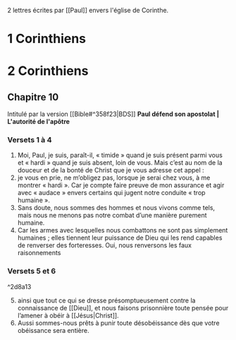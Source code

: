 2 lettres écrites par [[Paul]] envers l'église de Corinthe.
# 1 Corinthiens

# 2 Corinthiens
## Chapitre 10
Intitulé par la version [[Bible#^358f23|BDS]] **Paul défend son apostolat | L'autorité de l'apôtre**
### Versets 1 à 4
1) Moi, Paul, je suis, paraît-il, « timide » quand je suis présent parmi vous et « hardi » quand je suis absent, loin de vous. Mais c’est au nom de la douceur et de la bonté de Christ que je vous adresse cet appel :
2) je vous en prie, ne m’obligez pas, lorsque je serai chez vous, à me montrer « hardi ». Car je compte faire preuve de mon assurance et agir avec « audace » envers certains qui jugent notre conduite « trop humaine ».
3) Sans doute, nous sommes des hommes et nous vivons comme tels, mais nous ne menons pas notre combat d’une manière purement humaine.
4) Car les armes avec lesquelles nous combattons ne sont pas simplement humaines ; elles tiennent leur puissance de Dieu qui les rend capables de renverser des forteresses. Oui, nous renversons les faux raisonnements
### Versets 5 et 6

^2d8a13

5) ainsi que tout ce qui se dresse présomptueusement contre la connaissance de [[Dieu]], et nous faisons prisonnière toute pensée pour l’amener à obéir à [[Jésus|Christ]].
6) Aussi sommes-nous prêts à punir toute désobéissance dès que votre obéissance sera entière.